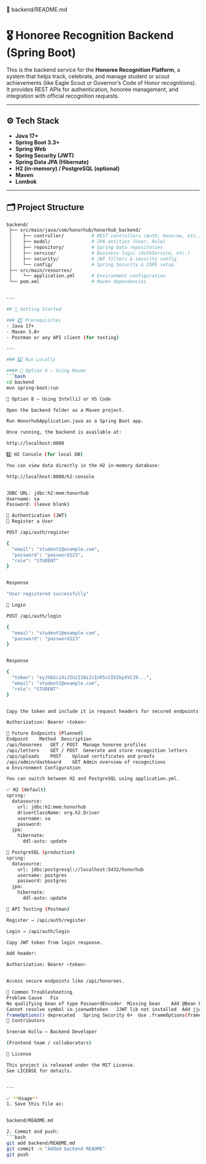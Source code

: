🧾 backend/README.md
# 🎖️ Honoree Recognition Backend (Spring Boot)

This is the backend service for the **Honoree Recognition Platform**, a system that helps track, celebrate, and manage student or scout achievements (like Eagle Scout or Governor’s Code of Honor recognitions).  
It provides REST APIs for authentication, honoree management, and integration with official recognition requests.

---

## ⚙️ Tech Stack

- **Java 17+**
- **Spring Boot 3.3+**
- **Spring Web**
- **Spring Security (JWT)**
- **Spring Data JPA (Hibernate)**
- **H2 (in-memory) / PostgreSQL (optional)**
- **Maven**
- **Lombok**

---

## 🗂️ Project Structure

```bash
backend/
 ├── src/main/java/com/honorhub/honorhub_backend/
 │    ├── controller/          # REST controllers (Auth, Honoree, etc.)
 │    ├── model/               # JPA entities (User, Role)
 │    ├── repository/          # Spring Data repositories
 │    ├── service/             # Business logic (AuthService, etc.)
 │    ├── security/            # JWT filters & security config
 │    └── config/              # Spring Security & CORS setup
 ├── src/main/resources/
 │    └── application.yml      # Environment configuration
 └── pom.xml                   # Maven dependencies


---

## 🚀 Getting Started

### 1️⃣ Prerequisites
- Java 17+
- Maven 3.8+
- Postman or any API client (for testing)

---

### 2️⃣ Run Locally

#### 🧩 Option A — Using Maven
```bash
cd backend
mvn spring-boot:run

🧩 Option B — Using IntelliJ or VS Code

Open the backend folder as a Maven project.

Run HonorhubApplication.java as a Spring Boot app.

Once running, the backend is available at:

http://localhost:8080

3️⃣ H2 Console (for local DB)

You can view data directly in the H2 in-memory database:

http://localhost:8080/h2-console


JDBC URL: jdbc:h2:mem:honorhub
Username: sa
Password: (leave blank)

🔐 Authentication (JWT)
🧾 Register a User

POST /api/auth/register

{
  "email": "student1@example.com",
  "password": "password123",
  "role": "STUDENT"
}


Response

"User registered successfully"

🔑 Login

POST /api/auth/login

{
  "email": "student1@example.com",
  "password": "password123"
}


Response

{
  "token": "eyJhbGciOiJIUzI1NiIsInR5cCI6IkpXVCJ9...",
  "email": "student1@example.com",
  "role": "STUDENT"
}


Copy the token and include it in request headers for secured endpoints:

Authorization: Bearer <token>

🧱 Future Endpoints (Planned)
Endpoint	Method	Description
/api/honorees	GET / POST	Manage honoree profiles
/api/letters	GET / POST	Generate and store recognition letters
/api/uploads	POST	Upload certificates and proofs
/api/admin/dashboard	GET	Admin overview of recognitions
⚙️ Environment Configuration

You can switch between H2 and PostgreSQL using application.yml.

✅ H2 (default)
spring:
  datasource:
    url: jdbc:h2:mem:honorhub
    driverClassName: org.h2.Driver
    username: sa
    password:
  jpa:
    hibernate:
      ddl-auto: update

🐘 PostgreSQL (production)
spring:
  datasource:
    url: jdbc:postgresql://localhost:5432/honorhub
    username: postgres
    password: postgres
  jpa:
    hibernate:
      ddl-auto: update

🧠 API Testing (Postman)

Register → /api/auth/register

Login → /api/auth/login

Copy JWT token from login response.

Add header:

Authorization: Bearer <token>


Access secure endpoints like /api/honorees.

🧩 Common Troubleshooting
Problem	Cause	Fix
No qualifying bean of type PasswordEncoder	Missing bean	Add @Bean PasswordEncoder() in SecurityConfig
Cannot resolve symbol io.jsonwebtoken	JJWT lib not installed	Add jjwt-api, jjwt-impl, jjwt-jackson dependencies
frameOptions() deprecated	Spring Security 6+	Use .frameOptions(frame -> frame.disable())
👥 Contributors

Sreeram Kollu — Backend Developer

(Frontend team / collaborators)

📜 License

This project is released under the MIT License.
See LICENSE for details.


---

✅ **Usage**
1. Save this file as:  


backend/README.md

2. Commit and push:
```bash
git add backend/README.md
git commit -m "Added backend README"
git push
